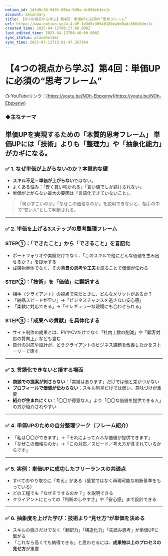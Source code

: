 ```yaml
---
notion_id: 1d3d0c30-9401-80ea-9d0a-dc866eb3ec1c
account: Secondary
title: 【4つの視点から学ぶ】第4回：単価UPに必須の“思考フレーム”
url: https://www.notion.so/4-4-UP-1d3d0c30940180ea9d0adc866eb3ec1c
created_time: 2025-04-12T08:27:00.000Z
last_edited_time: 2025-04-12T08:40:00.000Z
sync_status: placeholder
sync_time: 2025-07-12T15:01:47.367364
---
```

# 【4つの視点から学ぶ】第4回：単価UPに必須の“思考フレーム”

📺 YouTubeリンク：[https://youtu.be/NOh-Ebpxenw](https://youtu.be/NOh-Ebpxenw)
### ◆主なテーマ
**単価UPを実現するための「本質的思考フレーム」**
単価UPには「技術」よりも「整理力」や「抽象化能力」がカギになる。
---
### ✅ 1. なぜ単価が上がらないのか？本質的な壁
- **スキル不足＝単価が上がらない**ではない。
- よくある悩み：「安く買い叩かれる」「言い値でしか請けられない」
- 単価が上がらない最大の要因は「言語化できていないこと」。
> 「何がすごいのか」「なぜこの価格なのか」を説明できないと、相手の中で“安い人”として判断される。
---
### ✅ 2. 単価を上げる3ステップの思考整理フレーム
### STEP①：「できたこと」から「できること」を言語化
- ポートフォリオや実績だけでなく、「このスキルで他にどんな価値を生み出せるか？」を提示する
- 成果物単体でなく、その**背景の思考や工夫**を語ることで価値が伝わる
### STEP②：「技術」を「価値」に翻訳する
- 相手（クライアント）の視点で見たときに、どんなメリットがあるか？
- 「納品スピードが早い」→「ビジネスチャンスを逃さない安心感」
- 「柔軟に対応できる」→「イレギュラーな現場にも合わせられる」
### STEP③：「成果への貢献」を具体化する
- サイト制作の成果とは、PVやCVだけでなく「社内工数の削減」や「顧客対応の質向上」なども含む
- 自分の対応や設計が、どうクライアントのビジネス課題を改善したかをストーリーで話す
---
### ✅ 3. 言語化できないと損する場面
- **商談での提案が刺さらない**：「実績はあります」だけでは他と差がつかない
- **プロフィールで価値が伝わらない**：スキル列挙だけでは弱い。意味づけが重要
- **紹介が生まれにくい**：「〇〇が得意な人」より「〇〇な価値を提供できる人」の方が紹介されやすい
---
### ✅ 4. 単価UPのための自分整理ワーク（フレーム紹介）
- 「私は〇〇ができます」→「それによって△△な価値が提供できます」
- 「なぜこの価格なのか」→「この対応／スピード／考え方が含まれているからです」
---
### ✅ 5. 実例：単価UPに成功したフリーランスの共通点
- すべてのやり取りに「考え」がある（感覚ではなく再現可能な判断基準をもっている）
- どの工程でも「なぜそうするのか？」を説明できる
- クライアントにとっての「判断のしやすさ」や「安心感」まで設計できる
---
### ✅ 6. 抽象度を上げた学び：技術より“見せ方”が単価を決める
- スキルの強さだけでなく「翻訳力」「構造化力」「先読み思考」が単価UPに繋がる
- 「これなら高くても納得できる」と思わせるには、**成果物以上のプロセスの見せ方**が重要